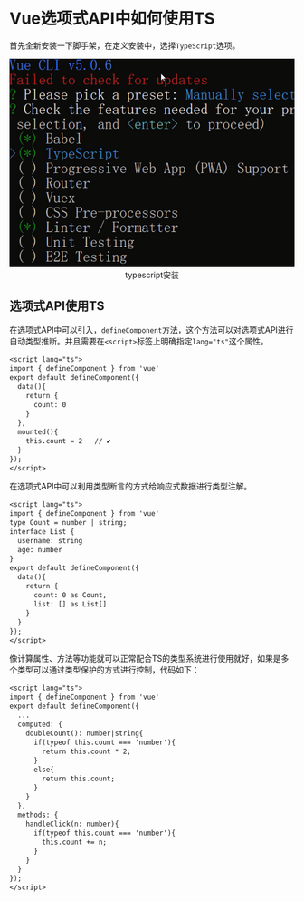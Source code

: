 # Vue选项式API中如何使用TS

首先全新安装一下脚手架，在定义安装中，选择`TypeScript`选项。

<div align=center>
    <img src="./img/09-02-typescript安装.png" />
    <div>typescript安装</div>
</div>

## 选项式API使用TS

在选项式API中可以引入，`defineComponent`方法，这个方法可以对选项式API进行自动类型推断。并且需要在`<script>`标签上明确指定`lang="ts"`这个属性。

```vue
<script lang="ts">
import { defineComponent } from 'vue'
export default defineComponent({
  data(){
    return {
      count: 0
    }
  },
  mounted(){
    this.count = 2   // ✔
  }
});
</script>
```

在选项式API中可以利用类型断言的方式给响应式数据进行类型注解。

```vue
<script lang="ts">
import { defineComponent } from 'vue'
type Count = number | string;
interface List {
  username: string
  age: number
}
export default defineComponent({
  data(){
    return {
      count: 0 as Count,
      list: [] as List[]
    }
  }
});
</script>
```

像计算属性、方法等功能就可以正常配合TS的类型系统进行使用就好，如果是多个类型可以通过类型保护的方式进行控制，代码如下：

```vue
<script lang="ts">
import { defineComponent } from 'vue'
export default defineComponent({
  ...
  computed: {
    doubleCount(): number|string{
      if(typeof this.count === 'number'){
        return this.count * 2;
      }
      else{
        return this.count;
      }
    }
  },
  methods: {
    handleClick(n: number){
      if(typeof this.count === 'number'){
        this.count += n;
      }
    }
  }
});
</script>
```

